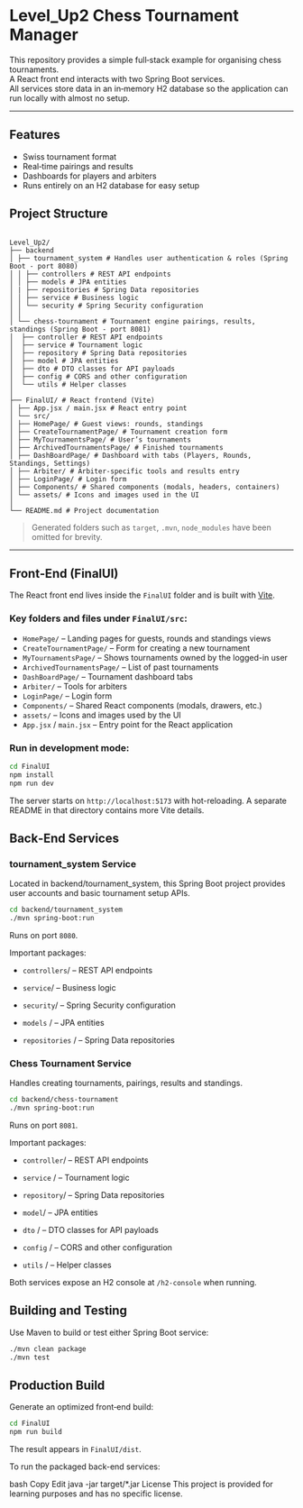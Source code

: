 # Level_Up2 Chess Tournament Manager

This repository provides a simple full‑stack example for organising chess tournaments.  
A React front end interacts with two Spring Boot services.  
All services store data in an in‑memory H2 database so the application can run locally with almost no setup.

---

## Features

- Swiss tournament format
- Real‑time pairings and results
- Dashboards for players and arbiters
- Runs entirely on an H2 database for easy setup


## Project Structure

```

Level_Up2/
├── backend
│ ├── tournament_system # Handles user authentication & roles (Spring Boot - port 8080)
│ │ ├── controllers # REST API endpoints
│ │ ├── models # JPA entities
│ | ├── repositories # Spring Data repositories
│ │ ├── service # Business logic
│ │ └── security # Spring Security configuration
│ │
│ └── chess-tournament # Tournament engine pairings, results, standings (Spring Boot - port 8081)
│  ├── controller # REST API endpoints
│  ├── service # Tournament logic
│  ├── repository # Spring Data repositories
│  ├── model # JPA entities
│  ├── dto # DTO classes for API payloads
│  ├── config # CORS and other configuration
│  └── utils # Helper classes 
│
├── FinalUI/ # React frontend (Vite)
│ ├── App.jsx / main.jsx # React entry point
│ └── src/
│ ├── HomePage/ # Guest views: rounds, standings
│ ├── CreateTournamentPage/ # Tournament creation form
│ ├── MyTournamentsPage/ # User’s tournaments
│ ├── ArchivedTournamentsPage/ # Finished tournaments
│ ├── DashBoardPage/ # Dashboard with tabs (Players, Rounds, Standings, Settings)
│ ├── Arbiter/ # Arbiter-specific tools and results entry
│ ├── LoginPage/ # Login form
│ ├── Components/ # Shared components (modals, headers, containers)
│ └── assets/ # Icons and images used in the UI
│
└── README.md # Project documentation
```

> Generated folders such as `target`, `.mvn`, `node_modules` have been omitted for brevity.

---

## Front‑End (FinalUI)

The React front end lives inside the `FinalUI` folder and is built with [Vite](https://vitejs.dev/).

### Key folders and files under `FinalUI/src`:

- `HomePage/` – Landing pages for guests, rounds and standings views  
- `CreateTournamentPage/` – Form for creating a new tournament  
- `MyTournamentsPage/` – Shows tournaments owned by the logged-in user  
- `ArchivedTournamentsPage/` – List of past tournaments  
- `DashBoardPage/` – Tournament dashboard tabs  
- `Arbiter/` – Tools for arbiters  
- `LoginPage/` – Login form  
- `Components/` – Shared React components (modals, drawers, etc.)  
- `assets/` – Icons and images used by the UI  
- `App.jsx` / `main.jsx` – Entry point for the React application  

### Run in development mode:

```bash
cd FinalUI
npm install
npm run dev
```
The server starts on `http://localhost:5173` with hot-reloading.
A separate README in that directory contains more Vite details.

## Back‑End Services
### tournament_system Service
Located in backend/tournament_system, this Spring Boot project provides user accounts and basic tournament setup APIs.

```bash
cd backend/tournament_system
./mvn spring-boot:run
```
Runs on port `8080`.

Important packages:

- `controllers`/ – REST API endpoints

- `service`/ – Business logic

- `security`/ – Spring Security configuration

- `models` / – JPA entities

- `repositories` / –  Spring Data repositories
 
### Chess Tournament Service
Handles creating tournaments, pairings, results and standings.

```bash
cd backend/chess-tournament
./mvn spring-boot:run
```
Runs on port `8081`.

Important packages:

- `controller`/ – REST API endpoints

- `service` / – Tournament logic

- `repository`/ – Spring Data repositories

-  `model`/ – JPA entities

- `dto` / – DTO classes for API payloads

- `config` / – CORS and other configuration

- `utils` / – Helper classes

Both services expose an H2 console at `/h2-console` when running.

## Building and Testing
Use Maven to build or test either Spring Boot service:

```bash
./mvn clean package
./mvn test
```

## Production Build
Generate an optimized front‑end build:

```bash
cd FinalUI
npm run build
```
The result appears in `FinalUI/dist`.

To run the packaged back-end services:

bash
Copy
Edit
java -jar target/*.jar
License
This project is provided for learning purposes and has no specific license.
